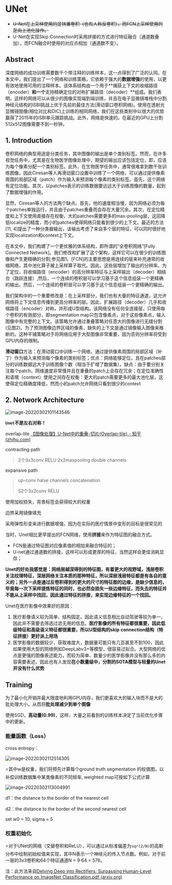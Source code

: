 # UNet

- ~~U-Net在上采样使用的是转置卷积（也有人称反卷积），而FCN上采样使用的是向上池化操作。~~
- U-Net在实现Skip Connection时采用拼接的方式进行特征融合（通道数叠加），而FCN融合时使用的对应点相加（通道数不变）。

## Abstract

深度网络的成功训练需要数千个带注释的训练样本，这一点得到了广泛的认同。在本文中，我们提出了一个网络和训练策略，它依赖于强大的**数据增强**的使用，以更有效地使用可用的注释样本。该体系结构由一个用于**捕获上下文的收缩路径（encoder）**和一个**支持精确定位的对称扩展路径（decoder）**组成。我们表明，这样的网络可以从很少的图像实现端到端训练，并且在电子显微镜堆栈中分割神经元结构的ISBI挑战上优于先前的最佳方法(滑动窗口卷积网络)。使用在透射光显微镜图像(相位对比和DIC)上训练的相同网络，我们在这些类别中以很大的优势赢得了2015年的ISBI单元跟踪挑战。此外，网络是快速的。在最近的GPU上分割512x512图像需要不到一秒钟。

## 1. Introduction

卷积网络的典型用途是分类任务，其中图像的输出是单个类别标签。然而，在许多视觉任务中，尤其是在生物医学图像处理中，期望的输出应该包括定位，即，应该为每个像素分配一个类别标签。此外，在生物医学任务中，通常很难拿到数千张训练图像。因此Ciresan等人再滑动窗口设置中训练了一个网络，可以通过提供像素周围的局部区域（patch）作为输入来预测每个像素的类别标签。首先，这个网络有定位功能。其次，以patches表示的训练数据要远远大于训练图像的数量，起到了数据增强的作用。

显然，Ciresan等人的方法两个缺点。首先，他的速度相当慢，因为网络必须为每个patches单独运行，并且由于patches重叠而会存在大量冗余。其次，在定位精度和上下文使用直接存在权衡，大的patches需要更多的max-pooling层，这回降低localize的精度，而小的patches使得网络只能看到很少的上下文。最近的方法[11, 4]提出了一种分类器输出，该输出考虑了来自多个层的特征，可以同时很好地实现localization和context上下文。

在本文中，我们构建了一个更优雅的体系结构，即所谓的“全卷积网络”[Fully Connected Network]。我们修改和扩展了这个架构，这样它可以在很少的训练图像和产生更精确的分割;参见图1。[FCN]的主要思想是用连续的层来补充通常的收缩网络，其中池化算子被上采样算子取代。因此，这些层增加了输出的分辨率。为了定位，将收缩路径（encoder）的高分辨率特征与上采样输出（decoder）相结合（跳跃连接）,然后，一个连续的卷积层可以学习基于这个信息组装一个更精确的输出。然后，一个连续的卷积层可以学习基于这个信息组装一个更精确的输出。

我们架构中的一个重要修改是：在上采样部分，我们也有大量的特征通道，这允许网络将上下文信息传播到更高分辨率的层。因此，扩展路径（decoder）几乎和收缩路径（encoder）对称，并形成U型结构。该网络没有任何全连接层，只使用每个卷积的有效部分，即segmentation map只包含像素点，对于这些像素点，输入图像中有完整的上下文。该策略允许通过重叠策略对任意大的图像进行无缝分割(见图2)。为了预测图像边界区域的像素，缺失的上下文是通过镜像输入图像来推断的。这种平铺策略对于将网络应用于大型图像非常重要，因为否则分辨率将受到GPU内存的限制。

**滑动窗口**方法：在滑动窗口中训练一个网络，通过提供像素周围的局部区域（补丁）作为输入来预测每个像素的类别标签；优点：网络能够定位，且在patches部分的训练数据远大于训练图像个数（相当于扩增了数据集）。缺点：由于要分别关注每个patch，网络速度非常慢并且在重叠的patch上会存在冗余；在定位准确性和语境（context）使用之间存在权衡：更大的patch需要更多的最大池化层，这使得定位精确度降低，然而小的patch允许网络只看到很少的context

## 2. Network Architecture

![image-20220302101143546](C:%5CUsers%5CBreeze%5CAppData%5CRoaming%5CTypora%5Ctypora-user-images%5Cimage-20220302101143546.png)

**`Unet`不是左右对称！**

overlap-tile [【图像处理】U-Net中的重叠-切片(Overlap-tile) - 知乎 (zhihu.com)](https://zhuanlan.zhihu.com/p/281404684)

contracting path

> 2个3x3conv  RELU  2x2maxpooling  double channels

expansive path 

> up-conv halve channels concatenation  
>
> S2个3x3conv RELU

使用加权损失，背景标签会获得较大的权重

边界采用镜像填充

采用弹性形变来进行数据增强，因为在实际的医疗情景中变形的目标是很常见的

当时，Unet相比更早提出的FCN网络，使用**拼接**来作为特征图的融合方式。

- FCN是通过特征图对应像素值的相加来融合特征的；
- U-net通过通道数的拼接，这样可以形成更厚的特征，当然这样会更佳消耗显存；

**Unet的好处我感觉是：网络层越深得到的特征图，有着更大的视野域，浅层卷积关注纹理特征，深层网络关注本质的那种特征，所以深层浅层特征都是有各自的意义的；另外一点是通过反卷积得到的更大的尺寸的特征图的边缘，是缺少信息的，毕竟每一次下采样提炼特征的同时，也必然会损失一些边缘特征，而失去的特征并不能从上采样中找回，因此通过特征的拼接，来实现边缘特征的一个找回。**

Unet在医疗影像中效果好的原因：

1. 医疗影像语义较为简单、结构固定。因此语义信息相比自动驾驶等较为单一，因此并不需要去筛选过滤无用的信息。**医疗影像的所有特征都很重要，因此低级特征和高级语义特征都很重要，所以U型结构的skip connection结构（特征拼接）更好派上用场**
2. 医学影像的数据较少，获取难度大，数据量可能只有几百甚至不到100，因此如果使用大型的网络例如DeepLabv3+等模型，很容易过拟合。大型网络的优点是更强的图像表述能力，而较为简单、数量少的医学影像并没有那么多的内容需要表述，因此也有人发现**在小数量级中，分割的SOTA模型与轻量的Unet并没有什么优势**

## Training

为了最小化开销并最大限度地利用GPU内存，我们更喜欢大的输入块而不是大的批处理大小，从而将**批处理减少到单个图像**

使用SGD，**高动量(0.99)**，这样，大量之前看到的训练样本决定了当前优化步骤中的更新。

### 能量函数（Loss）

cross entropy：

![image-20220302112514305](C:%5CUsers%5CBreeze%5CAppData%5CRoaming%5CTypora%5Ctypora-user-images%5Cimage-20220302112514305.png)

:star:其中w是权重，我们将预先计算每个ground truth segmentation 的权值图，以补偿训练数据集中某类像素的不同频率, weighted map可按如下公式计算

![image-20220302113004991](C:%5CUsers%5CBreeze%5CAppData%5CRoaming%5CTypora%5Ctypora-user-images%5Cimage-20220302113004991.png)

d1：the distance to the border of the nearest cell

d2：the distance to the border of the second nearest cell

set w0 = 10, sigma = 5

### 权重初始化

:star:对于UNet的网络（交替卷积和ReLU），可以通过从标准偏差为`sqr(2/N)`的高斯分布中绘制初始权值来实现，其中N表示一个神经元的传入节点数。例如，对于前一层的3x3卷积和64个特征通道N = 9·64 =  576。

注：此方法来自[Delving Deep into Rectifiers: Surpassing Human-Level Performance on ImageNet Classification.pdf (arxiv.org)](https://arxiv.org/pdf/1502.01852.pdf)